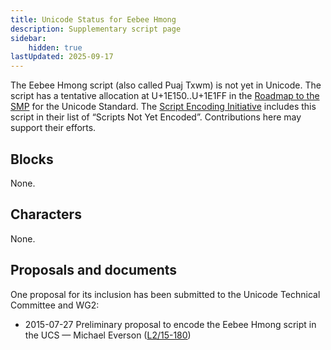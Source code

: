 ```yaml
---
title: Unicode Status for Eebee Hmong
description: Supplementary script page
sidebar:
    hidden: true
lastUpdated: 2025-09-17
---
```


The Eebee Hmong script (also called Puaj Txwm) is not yet in Unicode. The script has a tentative allocation at U+1E150..U+1E1FF in the [Roadmap to the SMP](http://www.unicode.org/roadmaps/smp/) for the Unicode Standard. The [Script Encoding Initiative](https://sei.berkeley.edu/) includes this script in their list of “Scripts Not Yet Encoded”. Contributions here may support their efforts.

## Blocks

None.

## Characters

None.

## Proposals and documents

One proposal for its inclusion has been submitted to the Unicode Technical Committee and WG2:
- 2015-07-27 Preliminary proposal to encode the Eebee Hmong script in the UCS — Michael Everson ([L2/15-180](http://www.unicode.org/cgi-bin/GetMatchingDocs.pl?L2/15-180))
